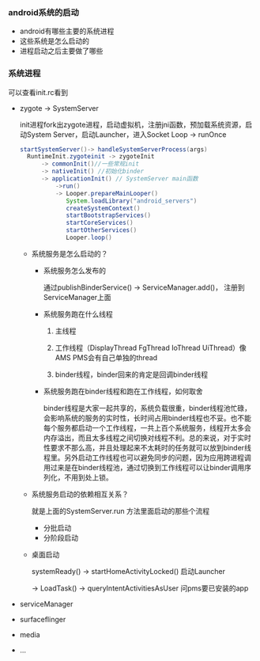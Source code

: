 ### android系统的启动

* android有哪些主要的系统进程
* 这些系统是怎么启动的
* 进程启动之后主要做了哪些

### 系统进程

可以查看init.rc看到

* zygote -> SystemServer

  init进程fork出zygote进程，启动虚拟机，注册jni函数，预加载系统资源，启动System Server，启动Launcher，进入Socket Loop  -> runOnce

  ```java
  startSystemServer()-> handleSystemServerProcess(args)
  	RuntimeInit.zygoteinit -> zygoteInit
  		-> commonInit()//一些常规init
  		-> nativeInit() //初始化binder
  		-> applicationInit() // SystemServer main函数
  			->run()
        	-> Looper.prepareMainLooper()
        	   System.loadLibrary("android_servers")
        	   createSystemContext()
        	   startBootstrapServices()
        	   startCoreServices()
        	   startOtherServices()
        	   Looper.loop()
  ```

  * 系统服务是怎么启动的？

    * 系统服务怎么发布的

      通过publishBinderService() -> ServiceManager.add()， 注册到ServiceManager上面

    * 系统服务跑在什么线程

      1. 主线程

      2. 工作线程（DisplayThread FgThread IoThread UiThread）像AMS PMS会有自己单独的thread
      3. binder线程，binder回来的肯定是回调binder线程

    * 系统服务跑在binder线程和跑在工作线程，如何取舍

      binder线程是大家一起共享的，系统负载很重，binder线程池忙碌，会影响系统的服务的实时性，长时间占用binder线程也不妥。也不能每个服务都启动一个工作线程，一共上百个系统服务，线程开太多会内存溢出，而且太多线程之间切换对线程不利。总的来说，对于实时性要求不那么高，并且处理起来不太耗时的任务就可以放到binder线程里。另外启动工作线程也可以避免同步的问题，因为应用跨进程调用过来是在binder线程池，通过切换到工作线程可以让binder调用序列化，不用到处上锁。

  * 系统服务启动的依赖相互关系？

    就是上面的SystemServer.run 方法里面启动的那些个流程

    * 分批启动
    * 分阶段启动

  * 桌面启动

    systemReady() -> startHomeActivityLocked() 启动Launcher

    -> LoadTask() -> queryIntentActivitiesAsUser 问pms要已安装的app

* serviceManager

* surfaceflinger

* media

* ...



